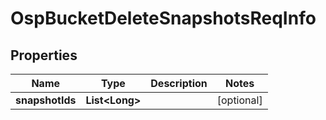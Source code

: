# OspBucketDeleteSnapshotsReqInfo

## Properties
Name | Type | Description | Notes
------------ | ------------- | ------------- | -------------
**snapshotIds** | **List&lt;Long&gt;** |  |  [optional]
